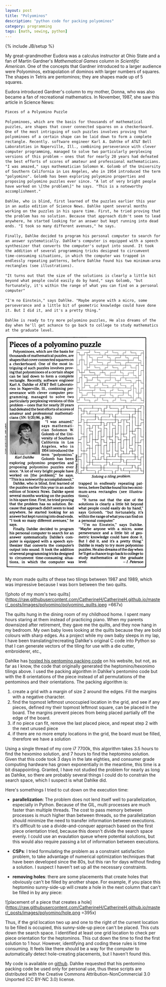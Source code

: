 ```yaml
---
layout: post
title: "Polyominos"
description: "python code for packing polyominos"
category: programming
tags: [math, sewing, python]
---
```

{% include JB/setup %}

My great-grandmother Eudora was a calculus instructor at Ohio State and a fan of Martin Gardner's *Mathematical Games* 
column in *Scientific American*. One of the concepts that Gardner introduced to a larger audience were Polyominos, extrapolation of dominos with larger numbers of squares. 
The shapes in Tetris are pentominos; they are shapes made up of 5 squares. 

Eudora introduced Gardner's column to my mother, Donna, who was also became a fan of recreational mathematics. In November, 1987, she saw this article in Science News:

	Pieces of a Polyomino Puzzle

	Polyominoes, which are the basis for thousands of mathematical puzzles, are shapes that cover connected squares on a checkerboard. One of the most intriguing of such puzzles involves proving that polyominoes of a certain shape can be laid down to form a complete rectangle. Recently. software engineer Karl A. Dahtke of AT&T Bell Laboratoties in Naperville, Ill., combining perseverance with clever computer programming, managed to solve two particularly perplexing versions of this problem — ones that for nearly 20 years had defeated the best efforts of scores of amateur and professional mathematicians. "I was amazed," says mathematician Solomon W. Golomb of the University of Southern California in Los Angeles, who in 1954 introduced the term "polyomino". Golomb has been exploring polyomino properties and proposing polyomino puzzles ever since. "A lot of very bright people have worked on \[the problem\]" he says. "This is a noteworthy accomplishment."

	Dahlke, who is blind, first learned of the puzzles earlier this year in an audio edition of Science News. Dahlke spent several months working on the puzzles in his spare time. First, he tried proving that the problem has no solution. Because that approach didn't seem to lead anywhere, he started looking for an answer but kept running into dead ends. "I took so many different avenues," he says.

	Finally, Dahlke decided to program his personal computer to search for an answer systematically. Dahlke's computer is equipped with a speech synthesizer that converts the computer's output into sound. It took the addition of several programming tricks designed to circumvent time-consuming situations, in which the computer was trapped in endlessly repeating patterns, before Dahlke found his two minimum-area rectangles (see illustrations).

	"It turns out that the size of the solutions is clearly a little bit beyond what people could easily do by hand," says Golomb, "but fortunately, it's within the range of what you can find on a personal computer"

	"I'm no Einstein," says Dahlke. "Maybe anyone with a micro, some perseverance and a little bit of geometric knowledge could have done it. But I did it, and it's a pretty thing."
	
	Dahlke is ready to try more polyomino puzzles, He also dreams of the day when he'll get achance to go back to college to study mathematics at the graduate level.
	

![image of the article in science news above](https://raw.githubusercontent.com/CatherineH/CatherineH.github.io/master/_posts/images/polyomino/polyomino_science_news.png)

My mom made quilts of these two tilings between 1987 and 1989, which was impressive because I was born between the two quilts. 

![photo of my mom's two quilts](https://raw.githubusercontent.com/CatherineH/CatherineH.github.io/master/_posts/images/polyomino/polyomino_quilts.jpeg =667x)

The quilts hung in the dining room of my childhood home. I spent many hours staring at them instead of practicing piano. When my parents downsized after retirement, they gave me the quilts, and they now hang in my bedroom. My own baby loves looking at the quilts because they are bold colours with sharp edges. As a project while my own baby sleeps in my lap, I have been translating/recreating Dahlke's original C code into Python so that I can generate vectors of the tiling for use with a die cutter, embroiderer, etc.,

Dahlke has [hosted his pentomino packing code](https://eklhad.net/polyomino/index.html) on his website, but not, as far as I know, the code that originally generated the heptomino/hexonimo tilings above. I used the packing algorithm in Dahlke's pentomino code but with the 8 orientations of the piece instead of all permutations of the pentominos and their orientations. The packing algorithm is:

1. create a grid with a margin of size 2 around the edges. Fill the margins with a negative character.
2. find the topmost leftmost unoccupied location in the grid, and see if any pieces, defined my their topmost leftmost square, can be placed in the board. The margins prevent pieces from being placed partially off the edge of the board.
3. if no piece can fit, remove the last placed piece, and repeat step 2 with the next unused piece
4. if there are no more empty locations in the grid, the board must be filled, therefore we have a solution

Using a single thread of my core i7 7700k, this algorithm takes 3.5 hours to find the hexomino solution, and 7 hours to find the heptomino solution. Given that this code took 3 days in the late eighties, and consumer grade computing hardware has grown exponentially in the meantime, this time is a bit disappointing. Granted, I have not studied the problem for nearly as long as Dahlke, so there are probably several things I could do to constrain the search space, which I suspect is what Dahlke did.  

Here's somethings I tried to cut down on the execution time:

- **parallelization**: The problem does not lend itself well to parallelization, especially in Python. Because of the GIL, multi processes are much faster than multiple threads. The cost to pass memory between processes is much higher than between threads, so the parallelization should minimize the need to transfer information between executions. It's difficult to use a divide-and-conquer approach based on the first piece orientation tried, because this doesn't divide the search space evenly. I could use an evaulation queue where potential solutions, but this would also require passing a lot of information between executions.  

- **CSPs**: I tried formulating the problem as a constraint satisfaction problem, to take advantage of numerical optimization techniques that have been developed since the 80s, but this ran for days without finding a solution. I suspect I haven't set up all the necessary constraints.

- **removing holes**: there are some placements that create holes that obviously can't be filled by another shape. For example, if you place this heptomino sunny-side-up will create a hole in the next column that can't be filled in by any piece:

![placement of a piece that creates a hole](https://raw.githubusercontent.com/CatherineH/CatherineH.github.io/master/_posts/images/polyomino/hole.png =395x)

Thus, if the grid location two up and one to the right of the current location to be filled is occupied, this sunny-side-up piece can't be placed. This cuts down the search space. I identified at least one grid location to check per piece orientation for the heptominos. This cut down the time to find the first solution to 1 hour. However, identifying and coding these rules is time consuming. It feels like there should be a way for the computer to automatically detect hole-creating placements, but I haven't found this.

My code is available on [github](https://github.com/CatherineH/pypolyomino). Dahlke requested that his pentomino packing code be used only for personal use, thus these scripts are distributed with the Creative Commons Attribution-NonCommercial 3.0 Unported (CC BY-NC 3.0) license.